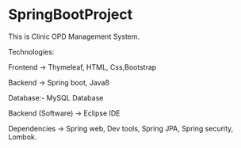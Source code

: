 # SpringBootProject
This is Clinic OPD Management System.

Technologies:

Frontend -> Thymeleaf, HTML, Css,Bootstrap

Backend -> Spring boot, Java8

Database:- MySQL Database
 
Backend (Software) -> Eclipse IDE

Dependencies -> Spring web, Dev tools, Spring JPA, Spring security, Lombok.


